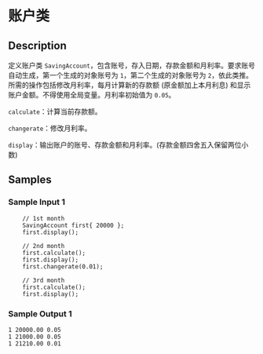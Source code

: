 # 账户类

## Description
定义账户类 `SavingAccount`，包含账号，存入日期，存款金额和月利率。要求账号自动生成，第一个生成的对象账号为 `1`，第二个生成的对象账号为 `2`，依此类推。所需的操作包括修改月利率，每月计算新的存款额 (原金额加上本月利息) 和显示账户金额。不得使用全局变量。月利率初始值为 `0.05`。

`calculate`：计算当前存款额。

`changerate`：修改月利率。

`display`：输出账户的账号、存款金额和月利率。(存款金额四舍五入保留两位小数)

## Samples
### Sample Input 1
```
    // 1st month
    SavingAccount first{ 20000 };
    first.display();

    // 2nd month
    first.calculate();
    first.display();
    first.changerate(0.01);

    // 3rd month
    first.calculate();
    first.display();
```

### Sample Output 1
```
1 20000.00 0.05
1 21000.00 0.05
1 21210.00 0.01
```